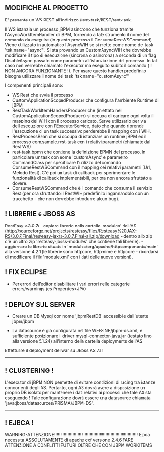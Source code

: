 MODIFICHE AL PROGETTO
-----------------------
E' presente un WS REST all'indirizzo /rest-task/REST/rest-task.

Il WS istanzia un processo jBPM asincrono che funziona tramite l'AsyncWorkItemHandler di jBPM, fornendo a tale strumento il nome del comando da eseguire (in questo processo il ConsumeRestWSCommand).
Viene utilizzato in automatico l'AsyncWIH se si mette come nome del task 'tsk:name="async"'.
Si sta provando un CustomAsyncWIH che dovrebbe modificare il tipo di esecuzione (sincrona o asincrona) a seconda di un flag DisableAsync passato come parametro all'istanziazione del processo. In tal caso non verrebbe chiamato l'executor ma eseguito subito il comando ( ! NON ANCORA FUNZIONANTE !). Per usare questo handler predefinito bisogna utilizzare il nome del task 'tsk:name="customAsync"'

I componenti principali sono:
- WS Rest che avvia il processo
- CustomApplicationScopedProducer che configura l'ambiente Runtime di jBPM
- RestTaskWorkItemHandlersProducer che (iniettato nel CustomApplicationScopedProducer) si occupa di caricare ogni volta il mapping dei WIH con il processo caricato. Serve utilizzarlo per via dell'esecuzione con l'ExecutorService, dato che quando riprende l'esecuzione di un task successivo perderebbe il mapping con i WIH.
- RestProcessBean che si occupa di istanziare un runtime jBPM ed il processo com.sample.rest-task con i relativi parametri (chiamato dal Rest WS)
- rest-task.bpmn che contiene la definizione BPMN del processo. In particolare un task con nome 'customAsync' e parametro CommandClass per specificare l'utilizzo del comando ConsumeRestWSCommand con il mapping dei relativi parametri (Url, Metodo Rest). C'è poi un task di callback per sperimentare le funzionalità di callback implementabili, per ora non ancora sfruttato a dovere.
- ConsumeRestWSCommand che è il comando che consuma il servizio Rest (per ora sfruttando il RestWIH predefinito ingannandolo con un trucchetto - che non dovrebbe introdurre alcun bug).

! LIBRERIE e JBOSS AS
------------------------
RestEasy v.3.0.7:
	- copiare librerie nella cartella 'modules' dell'AS (http://sourceforge.net/projects/resteasy/files/Resteasy%20JAX-RS/3.0.7.Final/resteasy-jaxrs-3.0.7.Final-all.zip/download - dentro allo zip c'è un altro zip 'resteasy-jboss-modules' che contiene tali librerie).
	- aggiornare le librerie situate in 'modules/org/apache/httpcomponents/main' alla versione 4.2.1 (le librerie sono httpcore, httpmime e httpcore - ricordarsi di modificare il file 'module.xml' con i dati delle nuove versioni).
		

! FIX ECLIPSE
----------------
-	Per errori dell'editor disabilitare i vari errori nelle categorie errors/warnings (es Properties>JPA)


! DEPLOY SUL SERVER
----------------------

- Creare un DB Mysql con nome 'jbpmRestDB' accessibile dall'utente jbpm/jbpm

- La datasource è già configurata nel file WEB-INF/jbpm-ds.xml, è sufficiente posizionare il driver mysql-connector-java.jar (testato fino alla versione 5.1.24) all'interno della cartella deployments dell'AS.

Effettuare il deployment del war su JBoss AS 7.1.1

----------------------
! CLUSTERING         !
----------------------

L'executor di jBPM NON permette di evitare condizioni di racing tra istanze concorrenti degli AS.
Pertanto, ogni AS dovrà avere a disposizione un proprio DB isolato per mantenere i dati relativi ai processi che tale AS sta eseguendo !
Tale configurazione dovrà essere una datasource chiamata 'java:jboss/datasources/PRISMA/JBPM-DS'. 


----------------------
! EJBCA              !
----------------------

WARNING-ATTENZIONE!!!!!!!!!!!!!!!!!!!!!!!!!!!!!!!!!!!!!!!!!!!!!!!!!!!!!!!!!!!!!!!!!!!!
Ejbca necessita ASSOLUTAMENTE di apache cxf versione 2.4.6 
FARE ATTENZIONE A CONFLITTI FUTURI OLTRE CHE CON JBPM WORKITEMS